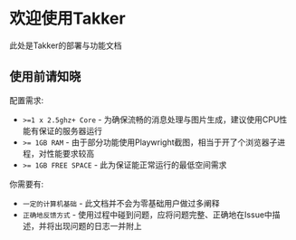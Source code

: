 # 欢迎使用Takker

此处是Takker的部署与功能文档

## 使用前请知晓

配置需求:
* `>=1 x 2.5ghz+ Core` - 为确保流畅的消息处理与图片生成，建议使用CPU性能有保证的服务器运行
* `>= 1GB RAM` - 由于部分功能使用Playwright截图，相当于开了个浏览器子进程，对性能要求较高
* `>= 1GB FREE SPACE` - 此为保证能正常运行的最低空间需求

你需要有: 

* `一定的计算机基础` - 此文档并不会为零基础用户做过多阐释
* `正确地反馈方式` - 使用过程中碰到问题，应将问题完整、正确地在Issue中描述，并将出现问题的日志一并附上
